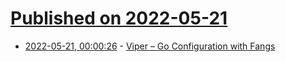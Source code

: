 # [Published on 2022-05-21](index.md)

* [2022-05-21, 00:00:26](https://news.ycombinator.com/item?id=31454032) - [Viper – Go Configuration with Fangs](https://github.com/spf13/viper)

